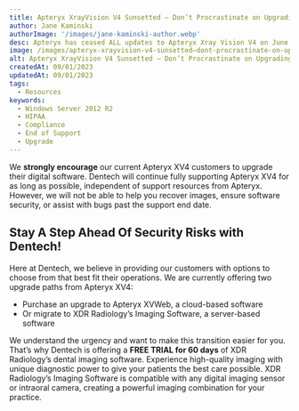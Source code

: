 ```yaml
---
title: Apteryx XrayVision V4 Sunsetted – Don’t Procrastinate on Upgrading!
author: Jane Kaminski
authorImage: '/images/jane-kaminski-author.webp'
desc: Apteryx has ceased ALL updates to Apteryx Xray Vision V4 on June 1st, 2023**, including critical security updates and system maintenance. This means that any bugs or critical security errors will **NOT** be rectified by Apteryx. Continued use of Apteryx Xray Vision V4 may inadvertently expose your practice to unforeseen technical difficulties.
image: /images/apteryx-xrayvision-v4-sunsetted–dont-procrastinate-on-upgrading.webp
alt: Apteryx XrayVision V4 Sunsetted – Don’t Procrastinate on Upgrading!
createdAt: 09/01/2023
updatedAt: 09/01/2023
tags:
  - Resources
keywords:
  - Windows Server 2012 R2
  - HIPAA
  - Compliance
  - End of Support
  - Upgrade
---
```


We **strongly encourage** our current Apteryx XV4 customers to upgrade their digital software. Dentech will continue fully supporting Apteryx XV4 for as long as possible, independent of support resources from Apteryx. However, we will not be able to help you recover images, ensure software security, or assist with bugs past the support end date. 

## Stay A Step Ahead Of Security Risks with Dentech!
Here at Dentech, we believe in providing our customers with options to choose from that best fit their operations. We are currently offering two upgrade paths from Apteryx XV4:

- Purchase an upgrade to Apteryx XVWeb, a cloud-based software
- Or migrate to XDR Radiology’s Imaging Software, a server-based software

We understand the urgency and want to make this transition easier for you. That’s why Dentech is offering a **FREE TRIAL for 60 days** of XDR Radiology’s dental imaging software. Experience high-quality imaging with unique diagnostic power to give your patients the best care possible. XDR Radiology’s Imaging Software is compatible with any digital imaging sensor or intraoral camera, creating a powerful imaging combination for your practice.
